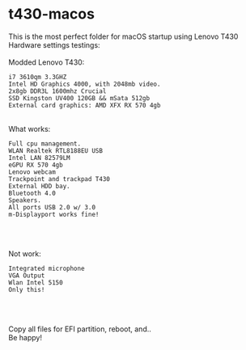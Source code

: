 # t430-macos
This is the most perfect folder for macOS startup using Lenovo T430<br/>
Hardware settings testings:<br/>
<br/>
	Modded Lenovo T430:<br/>
```
i7 3610qm 3.3GHZ 
Intel HD Graphics 4000, with 2048mb video.
2x8gb DDR3L 1600mhz Crucial
SSD Kingston UV400 120GB && mSata 512gb
External card graphics: AMD XFX RX 570 4gb
```
&nbsp;
<br/>
	What works:
```
Full cpu management.
WLAN Realtek RTL8188EU USB
Intel LAN 82579LM
eGPU RX 570 4gb
Lenovo webcam
Trackpoint and trackpad T430
External HDD bay.
Bluetooth 4.0
Speakers.
All ports USB 2.0 w/ 3.0
m-Displayport works fine!
```
&nbsp;

<br/>
	Not work:

```
Integrated microphone
VGA Output
Wlan Intel 5150
Only this!
```
&nbsp;

<br/>
Copy all files for EFI partition, reboot, and..<br/>
Be happy!
